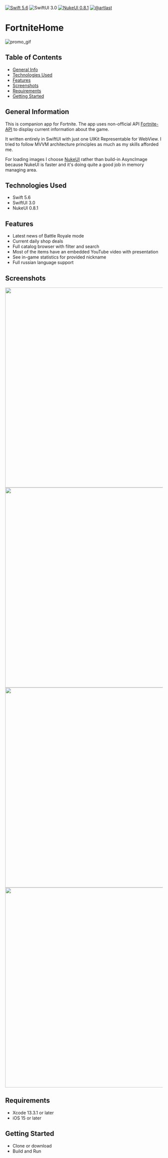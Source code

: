 [![Swift 5.6](https://img.shields.io/badge/Swift-5.6-red)](https://swift.org/download/)
![SwiftUI 3.0](https://img.shields.io/badge/SwiftUI-3.0-red)
[![NukeUI 0.8.1](https://img.shields.io/badge/NukeUI-0.8.1-yellow)](https://github.com/kean/NukeUI)
[![@artlast](https://img.shields.io/badge/telegram-%40artlast-blue)](https://t.me/artlast)

# FortniteHome
![promo_gif](https://user-images.githubusercontent.com/62947475/166158414-2a2976db-45b1-4c8f-a38b-3c6d4b84c33f.gif) 

## Table of Contents
* [General Info](#general-information)
* [Technologies Used](#technologies-used)
* [Features](#features)
* [Screenshots](#screenshots)
* [Requirements](#requirements)
* [Getting Started](#getting-started)

## General Information
This is companion app for Fortnite. The app uses non-official API [Fortnite-API](https://dash.fortnite-api.com/) to display current information about the game.

It written entirely in SwiftUI with just one UIKit Representable for WebView. I tried to follow MVVM architecture principles as much as my skills afforded me.

For loading images I choose [NukeUI](https://github.com/kean/NukeUI) rather than build-in AsyncImage because NukeUI is faster and it's doing quite a good job in memory managing area.

## Technologies Used
* Swift 5.6
* SwiftUI 3.0
* NukeUI 0.8.1

## Features
* Latest news of Battle Royale mode
* Current daily shop deals
* Full catalog browser with filter and search
* Most of the items have an embedded YouTube video with presentation
* See in-game statistics for provided nickname
* Full russian language support

## Screenshots
<img src="https://user-images.githubusercontent.com/62947475/166159636-b2a013de-4c5a-4b98-bc35-56d66a97bb5f.png" height="640"> <img src="https://user-images.githubusercontent.com/62947475/166159639-d6e0833e-3995-4558-875c-e01816029d61.png" height="640"> <img src="https://user-images.githubusercontent.com/62947475/166159651-50dd11cb-c58c-4f48-8189-cab23614f8e7.png" height="640"> <img src="https://user-images.githubusercontent.com/62947475/166159655-ec6c1d29-143d-4889-9616-fc1b3d474c29.png" height="640">

## Requirements
* Xcode 13.3.1 or later
* iOS 15 or later

## Getting Started
* Clone or download
* Build and Run

